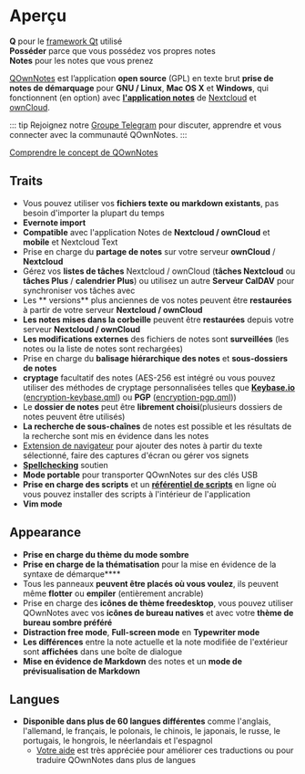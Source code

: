 # Aperçu

<template>
<v-carousel cycle show-arrows-on-hover>
  <v-carousel-item>
    <img src="/screenshots/screenshot.png" alt="Capture d'écran de QOwnNotes" />
    <div class="sheet">
      Modifiez vos notes avec la mise en évidence des démarques, les balises colorées et les sous-dossiers
    </div>
  </v-carousel-item>
  <v-carousel-item>
    <img src="/screenshots/screenshot-minimal.png" alt="Vue minimale" />
    <div class="sheet">
      Interface utilisateur par défaut minimale qui peut être supprimée encore plus
    </div>
  </v-carousel-item>
  <v-carousel-item>
    <img src="/screenshots/screenshot-vertical.png" alt="Vue verticale" />
    <div class="sheet">
      Affichez vos notes dans une vue de démarque verticale en déplaçant les panneaux
    </div>
  </v-carousel-item>
  <v-carousel-item>
    <img src="/screenshots/screenshot-portable-mode.png" alt="Mode portable" />
    <div class="sheet">
      Mode portable pour clés USB
    </div>
  </v-carousel-item>
  <v-carousel-item>
    <img src="/screenshots/screenshot-1col.png" alt="Une colonne" />
    <div class="sheet">
      Tous les panneaux peuvent être placés où vous le souhaitez
    </div>
  </v-carousel-item>
  <v-carousel-item>
    <img src="/screenshots/screenshot-darkmode.png" alt="screenshot darkmode" />
    <div class="sheet">
      Mode sombre
    </div>
  </v-carousel-item>
  <v-carousel-item>
    <img src="/screenshots/screenshot-distraction-free-mode.png" alt="screenshot-distraction-free-mode" />
    <div class="sheet">
      Mode sans distractions
    </div>
  </v-carousel-item>
  <v-carousel-item>
    <img src="/screenshots/screenshot-encrypted-note-decrypted.png" alt="Remarque cryptage" />
    <div class="sheet">
      Chiffrement facultatif des notes AES (également scriptable)
    </div>
  </v-carousel-item>
  <v-carousel-item>
    <img src="/screenshots/screenshot-encrypted-note.png" alt="Note cryptée" />
    <div class="sheet">
      Les notes chiffrées sont toujours du texte
    </div>
  </v-carousel-item>
  <v-carousel-item>
    <img src="/screenshots/screenshot-diff.png" alt="screenshot diff" />
    <div class="sheet">
      Afficher la différence entre les notes lorsqu'elles ont été modifiées en externe
    </div>
  </v-carousel-item>
  <v-carousel-item>
    <img src="/screenshots/screenshot-export-print.png" alt="screenshot-export-print" />
    <div class="sheet">
      Note PDF export and printing
    </div>
  </v-carousel-item>
  <v-carousel-item>
    <img src="/screenshots/screenshot-freedesktop-theme.png" alt="screenshot-freedesktop-theme" />
    <div class="sheet">
      Icons via Freedesktop theme
    </div>
  </v-carousel-item>
  <v-carousel-item>
    <img src="/screenshots/screenshot-other-workspace.png" alt="screenshot-other-workspace" />
    <div class="sheet">
      Vous pouvez avoir différents espaces de travail
    </div>
  </v-carousel-item>
  <v-carousel-item>
    <img src="/screenshots/screenshot-qml.png" alt="screenshot-qml" />
    <div class="sheet">
      Scriptable
    </div>
  </v-carousel-item>
  <v-carousel-item>
    <img src="/screenshots/screenshot-russian.png" alt="screenshot-russian" />
    <div class="sheet">
      Traduit dans de nombreuses langues
    </div>
  </v-carousel-item>
  <v-carousel-item>
    <img src="/screenshots/screenshot-search-in-all-notes.png" alt="screenshot-search-in-all-notes" />
    <div class="sheet">
      Rechercher dans toutes les notes
    </div>
  </v-carousel-item>
  <v-carousel-item>
    <img src="/screenshots/screenshot-search-in-current-note.png" alt="screenshot-search-in-current-note" />
    <div class="sheet">
      Rechercher dans la note actuelle
    </div>
  </v-carousel-item>
  <v-carousel-item>
    <img src="/screenshots/screenshot-settings-note-folders.png" alt="screenshot-settings-note-folders" />
    <div class="sheet">
      Capable d'utiliser plusieurs dossiers de notes
    </div>
  </v-carousel-item>
  <v-carousel-item>
    <img src="/screenshots/screenshot-todo.png" alt="screenshot-todo" />
    <div class="sheet">
      Gérez vos listes Todo via CalDAV
    </div>
  </v-carousel-item>
  <v-carousel-item>
    <img src="/screenshots/screenshot-trash.png" alt="screenshot-trash" />
    <div class="sheet">
      Gérez les notes mises à la corbeille sur votre serveur Nextcloud
    </div>
  </v-carousel-item>
  <v-carousel-item>
    <img src="/screenshots/screenshot-versioning.png" alt="screenshot-versioning" />
    <div class="sheet">
      Gérez vos versions de notes sur votre serveur Nextcloud
    </div>
  </v-carousel-item>
</v-carousel>
</template>

<v-divider />

**Q** pour le [framework Qt](https://www.qt.io/) utilisé   
**Posséder** parce que vous possédez vos propres notes   
**Notes** pour les notes que vous prenez

<v-divider />

[QOwnNotes](https://www.qownnotes.org/) est l’application **open source** (GPL) en texte brut **prise de notes de démarquage** pour **GNU / Linux**, **Mac OS X** et **Windows**, qui fonctionnent (en option) avec [**l'application notes**](https://github.com/nextcloud/notes) de [Nextcloud](https://nextcloud.com/) et [ownCloud](https://owncloud.org/).

::: tip
Rejoignez notre [Groupe Telegram](https://t.me/QOwnNotes) pour discuter, apprendre et vous connecter avec la communauté QOwnNotes.
:::

[Comprendre le concept de QOwnNotes](concept.md)

## Traits
- Vous pouvez utiliser vos **fichiers texte ou markdown existants**, pas besoin d'importer la plupart du temps
- **Evernote import**
- **Compatible** avec l'application Notes de **Nextcloud / ownCloud** et **mobile** et Nextcloud Text
- Prise en charge du **partage de notes** sur votre serveur **ownCloud** / **Nextcloud**
- Gérez vos **listes de tâches** Nextcloud / ownCloud  (**tâches Nextcloud** ou **tâches Plus** / **calendrier Plus**) ou utilisez un autre **Serveur CalDAV** pour synchroniser vos tâches avec
- Les ** versions** plus anciennes de vos notes peuvent être **restaurées** à partir de votre serveur **Nextcloud / ownCloud**
- **Les notes mises dans la corbeille** peuvent être **restaurées** depuis votre serveur **Nextcloud / ownCloud**
- **Les modifications externes** des fichiers de notes sont **surveillées** (les notes ou la liste de notes sont rechargées)
- Prise en charge du **balisage hiérarchique des notes** et **sous-dossiers de notes**
- **cryptage** facultatif des notes (AES-256 est intégré ou vous pouvez utiliser des méthodes de cryptage personnalisées telles que **[Keybase.io](https://keybase.io/)** ([encryption-keybase.qml](https://github.com/pbek/QOwnNotes/blob/develop/doc/scripting/encryption-keybase.qml)) ou **PGP** ([encryption-pgp.qml](https://github.com/pbek/QOwnNotes/blob/develop/doc/scripting/encryption-pgp.qml)))
- Le **dossier de notes** peut être **librement choisi**(plusieurs dossiers de notes peuvent être utilisés)
- **La recherche de sous-chaînes** de notes est possible et les résultats de la recherche sont mis en évidence dans les notes
- [Extension de navigateur](browser-extension.md) pour ajouter des notes à partir du texte sélectionné, faire des captures d'écran ou gérer vos signets
- [**Spellchecking**](../editor/spellchecking.md) soutien
- **Mode portable** pour transporter QOwnNotes sur des clés USB
- **Prise en charge des scripts** et un [**référentiel de scripts**](https://github.com/qownnotes/scripts) en ligne où vous pouvez installer des scripts à l'intérieur de l'application
- **Vim mode**


## Appearance
- **Prise en charge du thème du mode sombre**
- **Prise en charge de la thématisation** pour la mise en évidence de la syntaxe de démarque****
- Tous les panneaux **peuvent être placés où vous voulez**, ils peuvent même **flotter** ou **empiler** (entièrement ancrable)
- Prise en charge des **icônes de thème freedesktop**, vous pouvez utiliser QOwnNotes avec vos **icônes de bureau natives** et avec votre **thème de bureau sombre préféré**
- **Distraction free mode**, **Full-screen mode** en **Typewriter mode**
- **Les différences** entre la note actuelle et la note modifiée de l'extérieur sont **affichées** dans une boîte de dialogue
- **Mise en évidence de Markdown** des notes et un **mode de prévisualisation de Markdown**

## Langues
- **Disponible dans plus de 60 langues différentes** comme l'anglais, l'allemand, le français, le polonais, le chinois, le japonais, le russe, le portugais, le hongrois, le néerlandais et l'espagnol
  - [Votre aide](../contributing/translation.md) est très appréciée pour améliorer ces traductions ou pour traduire QOwnNotes dans plus de langues

<style>
.sheet {
  position: absolute;
  bottom: 50px;
  background-color: rgba(0,0,0, 0.5);
  color: white;
  text-align: center;
  display: flex;
  align-items:center;
  justify-content:center;
  height: 50px;
  width: 100%;
}

.v-window__next {
  right: 0;
}

@media (max-width: 500px) {
  .v-carousel {
    height: 400px!important;
  }
}

@media (max-width: 350px) {
  .v-carousel {
    height: 250px!important;
  }
}

@media (max-width: 200px) {
  .v-carousel {
    height: 150px!important;
  }
}
</style>
